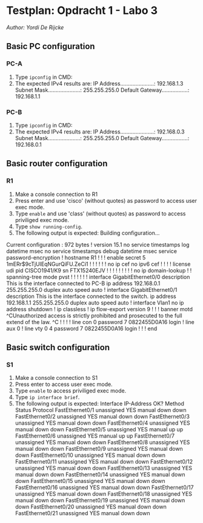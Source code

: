 # Testplan: Opdracht 1 - Labo 3
*Author: Yordi De Rijcke*

## Basic PC configuration
### PC-A
1. Type `ipconfig` in CMD:
2. The expected IPv4 results are:
   IP Address......................: 192.168.1.3
   Subnet Mask.....................: 255.255.255.0
   Default Gateway.................: 192.168.1.1

### PC-B
1. Type `ipconfig` in CMD:
2. The expected IPv4 results are:
   IP Address......................: 192.168.0.3
   Subnet Mask.....................: 255.255.255.0
   Default Gateway.................: 192.168.0.1
   
## Basic router configuration
### R1
1. Make a console connection to R1
2. Press enter and use 'cisco' (without quotes) as password to access user exec mode.
3. Type `enable` and use 'class' (without quotes) as password to access priviliged exec mode.
4. Type `show running-config`.
5. The following output is expected:
Building configuration...

Current configuration : 972 bytes
!
version 15.1
no service timestamps log datetime msec
no service timestamps debug datetime msec
service password-encryption
!
hostname R1
!
!
!
enable secret 5 $1$mERr$9cTjUIEqNGurQiFU.ZeCi1
!
!
!
!
!
!
no ip cef
no ipv6 cef
!
!
!
!
license udi pid CISCO1941/K9 sn FTX15240EJV
!
!
!
!
!
!
!
!
!
no ip domain-lookup
!
!
spanning-tree mode pvst
!
!
!
!
!
!
interface GigabitEthernet0/0
 description This is the interface connected to PC-B
 ip address 192.168.0.1 255.255.255.0
 duplex auto
 speed auto
!
interface GigabitEthernet0/1
 description This is the interface connected to the switch.
 ip address 192.168.1.1 255.255.255.0
 duplex auto
 speed auto
!
interface Vlan1
 no ip address
 shutdown
!
ip classless
!
ip flow-export version 9
!
!
!
banner motd ^CUnauthorized access is strictly prohibited and prosecuted to the full extend of the law. ^C
!
!
!
!
line con 0
 password 7 0822455D0A16
 login
!
line aux 0
!
line vty 0 4
 password 7 0822455D0A16
 login
!
!
!
end

## Basic switch configuration
### S1
1. Make a console connection to S1
2. Press enter to access user exec mode.
3. Type `enable` to access priviliged exec mode.
4. Type `ip interface brief`.
5. The following output is expected:
Interface              IP-Address      OK? Method Status                Protocol 
FastEthernet0/1        unassigned      YES manual down                  down 
FastEthernet0/2        unassigned      YES manual down                  down 
FastEthernet0/3        unassigned      YES manual down                  down 
FastEthernet0/4        unassigned      YES manual down                  down 
FastEthernet0/5        unassigned      YES manual up                    up 
FastEthernet0/6        unassigned      YES manual up                    up 
FastEthernet0/7        unassigned      YES manual down                  down 
FastEthernet0/8        unassigned      YES manual down                  down 
FastEthernet0/9        unassigned      YES manual down                  down 
FastEthernet0/10       unassigned      YES manual down                  down 
FastEthernet0/11       unassigned      YES manual down                  down 
FastEthernet0/12       unassigned      YES manual down                  down 
FastEthernet0/13       unassigned      YES manual down                  down 
FastEthernet0/14       unassigned      YES manual down                  down 
FastEthernet0/15       unassigned      YES manual down                  down 
FastEthernet0/16       unassigned      YES manual down                  down 
FastEthernet0/17       unassigned      YES manual down                  down 
FastEthernet0/18       unassigned      YES manual down                  down 
FastEthernet0/19       unassigned      YES manual down                  down 
FastEthernet0/20       unassigned      YES manual down                  down 
FastEthernet0/21       unassigned      YES manual down                  down 
